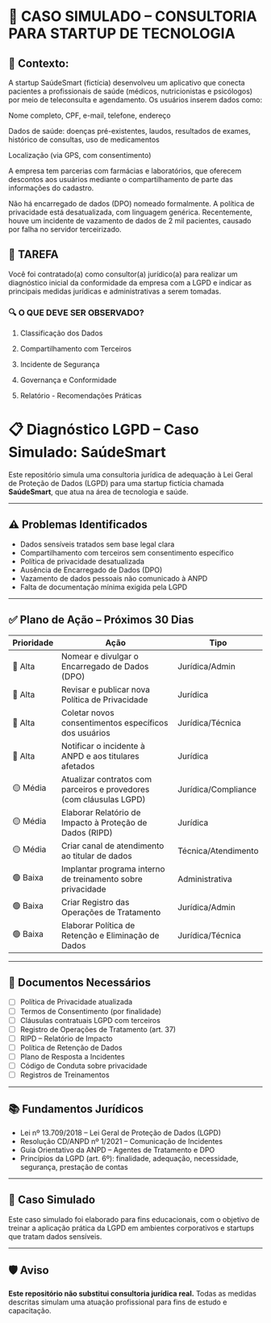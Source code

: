 # 📂 CASO SIMULADO – CONSULTORIA PARA STARTUP DE TECNOLOGIA

## 🏢 Contexto:
A startup SaúdeSmart (fictícia) desenvolveu um aplicativo que conecta pacientes a profissionais de saúde (médicos, nutricionistas e psicólogos) por meio de teleconsulta e agendamento. Os usuários inserem dados como:

Nome completo, CPF, e-mail, telefone, endereço

Dados de saúde: doenças pré-existentes, laudos, resultados de exames, histórico de consultas, uso de medicamentos

Localização (via GPS, com consentimento)

A empresa tem parcerias com farmácias e laboratórios, que oferecem descontos aos usuários mediante o compartilhamento de parte das informações do cadastro.

Não há encarregado de dados (DPO) nomeado formalmente. A política de privacidade está desatualizada, com linguagem genérica. Recentemente, houve um incidente de vazamento de dados de 2 mil pacientes, causado por falha no servidor terceirizado.

## 🧩 TAREFA
Você foi contratado(a) como consultor(a) jurídico(a) para realizar um diagnóstico inicial da conformidade da empresa com a LGPD e indicar as principais medidas jurídicas e administrativas a serem tomadas.

### 🔍 O QUE DEVE SER OBSERVADO? 

1. Classificação dos Dados

2. Compartilhamento com Terceiros

3. Incidente de Segurança

4. Governança e Conformidade

5. Relatório - Recomendações Práticas



# 📋 Diagnóstico LGPD – Caso Simulado: SaúdeSmart

Este repositório simula uma consultoria jurídica de adequação à Lei Geral de Proteção de Dados (LGPD) para uma startup fictícia chamada **SaúdeSmart**, que atua na área de tecnologia e saúde.

---

## ⚠️ Problemas Identificados

- Dados sensíveis tratados sem base legal clara
- Compartilhamento com terceiros sem consentimento específico
- Política de privacidade desatualizada
- Ausência de Encarregado de Dados (DPO)
- Vazamento de dados pessoais não comunicado à ANPD
- Falta de documentação mínima exigida pela LGPD

---

## ✅ Plano de Ação – Próximos 30 Dias

| Prioridade | Ação                                                                 | Tipo                |
|------------|----------------------------------------------------------------------|---------------------|
| 🔴 Alta     | Nomear e divulgar o Encarregado de Dados (DPO)                      | Jurídica/Admin      |
| 🔴 Alta     | Revisar e publicar nova Política de Privacidade                     | Jurídica            |
| 🔴 Alta     | Coletar novos consentimentos específicos dos usuários               | Jurídica/Técnica    |
| 🔴 Alta     | Notificar o incidente à ANPD e aos titulares afetados               | Jurídica            |
| 🟡 Média    | Atualizar contratos com parceiros e provedores (com cláusulas LGPD) | Jurídica/Compliance |
| 🟡 Média    | Elaborar Relatório de Impacto à Proteção de Dados (RIPD)            | Jurídica            |
| 🟡 Média    | Criar canal de atendimento ao titular de dados                      | Técnica/Atendimento |
| 🟢 Baixa    | Implantar programa interno de treinamento sobre privacidade         | Administrativa      |
| 🟢 Baixa    | Criar Registro das Operações de Tratamento                          | Jurídica/Admin      |
| 🟢 Baixa    | Elaborar Política de Retenção e Eliminação de Dados                 | Jurídica/Técnica    |

---

## 📄 Documentos Necessários

- [ ] Política de Privacidade atualizada
- [ ] Termos de Consentimento (por finalidade)
- [ ] Cláusulas contratuais LGPD com terceiros
- [ ] Registro de Operações de Tratamento (art. 37)
- [ ] RIPD – Relatório de Impacto
- [ ] Política de Retenção de Dados
- [ ] Plano de Resposta a Incidentes
- [ ] Código de Conduta sobre privacidade
- [ ] Registros de Treinamentos

---

## 📚 Fundamentos Jurídicos

- Lei nº 13.709/2018 – Lei Geral de Proteção de Dados (LGPD)
- Resolução CD/ANPD nº 1/2021 – Comunicação de Incidentes
- Guia Orientativo da ANPD – Agentes de Tratamento e DPO
- Princípios da LGPD (art. 6º): finalidade, adequação, necessidade, segurança, prestação de contas

---

## 👤 Caso Simulado

Este caso simulado foi elaborado para fins educacionais, com o objetivo de treinar a aplicação prática da LGPD em ambientes corporativos e startups que tratam dados sensíveis.

---

## 🛡️ Aviso

**Este repositório não substitui consultoria jurídica real.** Todas as medidas descritas simulam uma atuação profissional para fins de estudo e capacitação.

